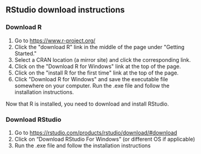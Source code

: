 ## RStudio download instructions

### Download R
1. Go to https://www.r-project.org/
2. Click the "download R" link in the middle of the page under "Getting Started."
3. Select a CRAN location (a mirror site) and click the corresponding link.  
4. Click on the "Download R for Windows" link at the top of the page.  
5. Click on the "install R for the first time" link at the top of the page.
6. Click "Download R for Windows" and save the executable file somewhere on your computer.  Run the .exe file and follow the installation instructions.  

Now that R is installed, you need to download and install RStudio. 

### Download RStudio

1. Go to https://rstudio.com/products/rstudio/download/#download
2. Click on “Download RStudio For Windows” (or different OS if applicable)
3. Run the .exe file and follow the installation instructions
